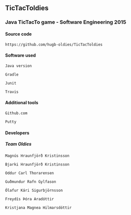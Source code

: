 ## TicTacToldies

### Java TicTacTo game - Software Engineering 2015

#### Source code

	https://github.com/hugb-oldies/TicTacToldies

#### Software used
 	
	Java version
 
	Gradle

	Junit

	Travis

#### Additional tools

	Github.com

	Putty

#### Developers

##### Team Oldies
	
	Magnús Hraunfjörð Kristinsson

 	Bjarki Hraunfjörð Kristinsson

	Oddur Carl Thorarensen

   	Guðmundur Rafn Gylfason

	Ólafur Kári Sigurbjörnsson

 	Freydís Þóra Aradóttir

	Kristjana Magnea Hilmarsdóttir	
